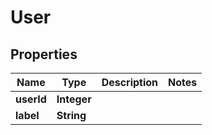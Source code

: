 
# User

## Properties
Name | Type | Description | Notes
------------ | ------------- | ------------- | -------------
**userId** | **Integer** |  | 
**label** | **String** |  | 



